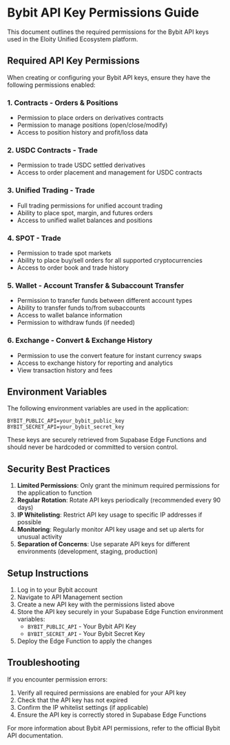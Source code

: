 # Bybit API Key Permissions Guide

This document outlines the required permissions for the Bybit API keys used in the Eloity Unified Ecosystem platform.

## Required API Key Permissions

When creating or configuring your Bybit API keys, ensure they have the following permissions enabled:

### 1. Contracts - Orders & Positions
- Permission to place orders on derivatives contracts
- Permission to manage positions (open/close/modify)
- Access to position history and profit/loss data

### 2. USDC Contracts - Trade
- Permission to trade USDC settled derivatives
- Access to order placement and management for USDC contracts

### 3. Unified Trading - Trade
- Full trading permissions for unified account trading
- Ability to place spot, margin, and futures orders
- Access to unified wallet balances and positions

### 4. SPOT - Trade
- Permission to trade spot markets
- Ability to place buy/sell orders for all supported cryptocurrencies
- Access to order book and trade history

### 5. Wallet - Account Transfer & Subaccount Transfer
- Permission to transfer funds between different account types
- Ability to transfer funds to/from subaccounts
- Access to wallet balance information
- Permission to withdraw funds (if needed)

### 6. Exchange - Convert & Exchange History
- Permission to use the convert feature for instant currency swaps
- Access to exchange history for reporting and analytics
- View transaction history and fees

## Environment Variables

The following environment variables are used in the application:

```
BYBIT_PUBLIC_API=your_bybit_public_key
BYBIT_SECRET_API=your_bybit_secret_key
```

These keys are securely retrieved from Supabase Edge Functions and should never be hardcoded or committed to version control.

## Security Best Practices

1. **Limited Permissions**: Only grant the minimum required permissions for the application to function
2. **Regular Rotation**: Rotate API keys periodically (recommended every 90 days)
3. **IP Whitelisting**: Restrict API key usage to specific IP addresses if possible
4. **Monitoring**: Regularly monitor API key usage and set up alerts for unusual activity
5. **Separation of Concerns**: Use separate API keys for different environments (development, staging, production)

## Setup Instructions

1. Log in to your Bybit account
2. Navigate to API Management section
3. Create a new API key with the permissions listed above
4. Store the API key securely in your Supabase Edge Function environment variables:
   - `BYBIT_PUBLIC_API` - Your Bybit API Key
   - `BYBIT_SECRET_API` - Your Bybit Secret Key
5. Deploy the Edge Function to apply the changes

## Troubleshooting

If you encounter permission errors:

1. Verify all required permissions are enabled for your API key
2. Check that the API key has not expired
3. Confirm the IP whitelist settings (if applicable)
4. Ensure the API key is correctly stored in Supabase Edge Functions

For more information about Bybit API permissions, refer to the official Bybit API documentation.